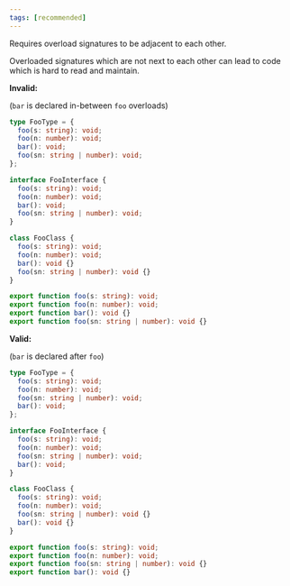 ```yaml
---
tags: [recommended]
---
```


Requires overload signatures to be adjacent to each other.

Overloaded signatures which are not next to each other can lead to code which is
hard to read and maintain.

**Invalid:**

(`bar` is declared in-between `foo` overloads)

```typescript
type FooType = {
  foo(s: string): void;
  foo(n: number): void;
  bar(): void;
  foo(sn: string | number): void;
};
```

```typescript
interface FooInterface {
  foo(s: string): void;
  foo(n: number): void;
  bar(): void;
  foo(sn: string | number): void;
}
```

```typescript
class FooClass {
  foo(s: string): void;
  foo(n: number): void;
  bar(): void {}
  foo(sn: string | number): void {}
}
```

```typescript
export function foo(s: string): void;
export function foo(n: number): void;
export function bar(): void {}
export function foo(sn: string | number): void {}
```

**Valid:**

(`bar` is declared after `foo`)

```typescript
type FooType = {
  foo(s: string): void;
  foo(n: number): void;
  foo(sn: string | number): void;
  bar(): void;
};
```

```typescript
interface FooInterface {
  foo(s: string): void;
  foo(n: number): void;
  foo(sn: string | number): void;
  bar(): void;
}
```

```typescript
class FooClass {
  foo(s: string): void;
  foo(n: number): void;
  foo(sn: string | number): void {}
  bar(): void {}
}
```

```typescript
export function foo(s: string): void;
export function foo(n: number): void;
export function foo(sn: string | number): void {}
export function bar(): void {}
```
